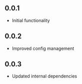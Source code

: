 ## 0.0.1

* Initial functionality

## 0.0.2

* Improved config management

## 0.0.3

* Updated internal dependencies